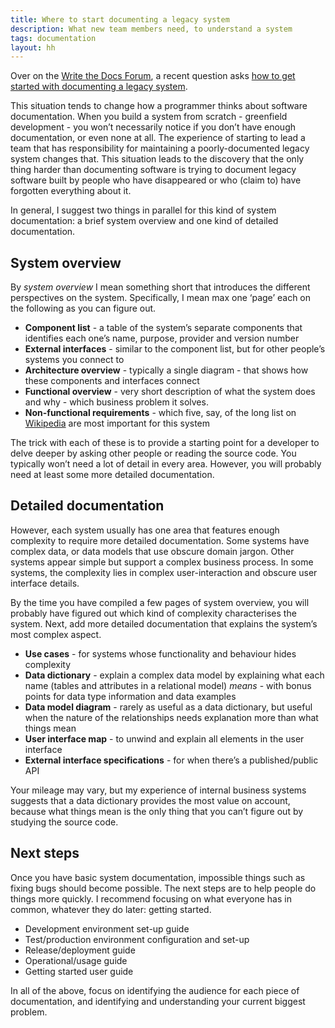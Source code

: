 ```yaml
---
title: Where to start documenting a legacy system
description: What new team members need, to understand a system
tags: documentation
layout: hh
---
```


Over on the [Write the Docs Forum](http://forum.writethedocs.org), a recent question asks [how to get started with documenting a legacy system](http://forum.writethedocs.org/t/documenting-legacy-systems-where-to-start/540).

This situation tends to change how a programmer thinks about software documentation.
When you build a system from scratch - greenfield development - you won’t necessarily notice if you don’t have enough documentation, or even none at all.
The experience of starting to lead a team that has responsibility for maintaining a poorly-documented legacy system changes that.
This situation leads to the discovery that the only thing harder than documenting software is trying to document legacy software built by people who have disappeared or who (claim to) have forgotten everything about it.

In general, I suggest two things in parallel for this kind of system documentation: a brief system overview and one kind of detailed documentation.

## System overview

By _system overview_ I mean something short that introduces the different perspectives on the system. Specifically, I mean max one ‘page’ each on the following as you can figure out.

* **Component list** - a table of the system’s separate components that identifies each one’s name, purpose, provider and version number
* **External interfaces** - similar to the component list, but for other people’s systems you connect to
* **Architecture overview** - typically a single diagram - that shows how these components and interfaces connect
* **Functional overview** - very short description of what the system does and why - which business problem it solves.
* **Non-functional requirements** - which five, say, of the long list on [Wikipedia](https://en.wikipedia.org/wiki/Non-functional_requirement) are most important for this system

The trick with each of these is to provide a starting point for a developer to delve deeper by asking other people or reading the source code.
You typically won’t need a lot of detail in every area.
However, you will probably need at least some more detailed documentation.

## Detailed documentation

However, each system usually has one area that features enough complexity to require more detailed documentation.
Some systems have complex data, or data models that use obscure domain jargon.
Other systems appear simple but support a complex business process.
In some systems, the complexity lies in complex user-interaction and obscure user interface details.

By the time you have compiled a few pages of system overview, you will probably have figured out which kind of complexity characterises the system.
Next, add more detailed documentation that explains the system’s most complex aspect.

* **Use cases** - for systems whose functionality and behaviour hides complexity
* **Data dictionary** - explain a complex data model by explaining what each name (tables and attributes in a relational model) _means_ - with bonus points for data type information and data examples
* **Data model diagram** - rarely as useful as a data dictionary, but useful when the nature of the relationships needs explanation more than what things mean
* **User interface map** - to unwind and explain all elements in the user interface
* **External interface specifications** - for when there’s a published/public API

Your mileage may vary, but my experience of internal business systems suggests that a data dictionary provides the most value on account, because what things mean is the only thing that you can’t figure out by studying the source code.

## Next steps

Once you have basic system documentation, impossible things such as fixing bugs should become possible.
The next steps are to help people do things more quickly.
I recommend focusing on what everyone has in common, whatever they do later: getting started.

* Development environment set-up guide
* Test/production environment configuration and set-up
* Release/deployment guide
* Operational/usage guide
* Getting started user guide

In all of the above, focus on identifying the audience for each piece of documentation, and identifying and understanding your current biggest problem.
